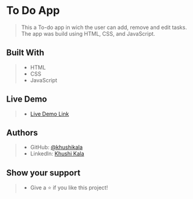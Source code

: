 # To Do App
> This a To-do app in wich the user can add, remove and edit tasks.
> The app was build using HTML, CSS, and JavaScript.


## Built With
> - HTML
> - CSS
> - JavaScript

 ## Live Demo
> - [Live Demo Link](https://khushikala.github.io/to-do-app/)

## Authors
> - GitHub: [@khushikala](https://github.com/khushikala)
> - LinkedIn: [Khushi Kala](https://linkedin.com/in/khushikala)

## Show your support
> - Give a ⭐️ if you like this project!

